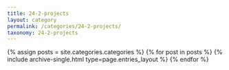 ```yaml
---
title: 24-2-projects
layout: category
permalink: /categories/24-2-projects/
taxonomy: 24-2-projects
---
```


{% assign posts = site.categories.categories %}
 {% for post in posts %} {% include archive-single.html type=page.entries_layout %} {% endfor %}